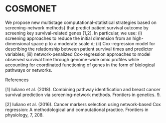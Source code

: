 # COSMONET
We propose new multistage computational-statistical strategies based on screening-network methods} that predict patient survival outcome by screening key survival-related genes [1,2]. In particular, we use: (i) screening approaches to reduce the initial dimension from an high-dimensional space p to a moderate scale d; (ii) Cox-regression model for describing the relationship between patient survival times and predictor variables; (iii) network-penalized Cox-regression approaches to model observed survival time through  genome-wide omic profiles while accounting for coordinated functioning of genes in the form of biological pathways or networks.

References

[1] Iuliano et al. (2018). Combining pathway identification and breast cancer survival prediction via screening-network methods. Frontiers in genetics. 9.

[2] Iuliano et al. (2016). Cancer markers selection using network-based Cox regression: A methodological and computational practice. Frontiers in physiology, 7, 208.
